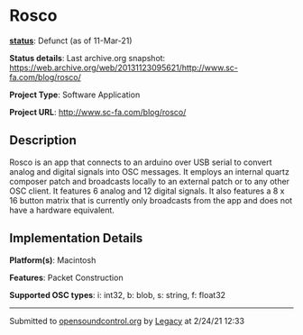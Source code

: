 # Rosco

**[status](../implementation-status.html)**: Defunct (as of 11-Mar-21)

**Status details**: 
Last archive.org snapshot: https://web.archive.org/web/20131123095621/http://www.sc-fa.com/blog/rosco/

**Project Type**: Software Application

**Project URL**: <http://www.sc-fa.com/blog/rosco/>

## Description

Rosco is an app that connects to an arduino over USB serial to convert analog and digital signals into OSC messages. It employs an internal quartz composer patch and broadcasts locally to an external patch or to any other OSC client. It features 6 analog and 12 digital signals. It also features a 8 x 16 button matrix that is currently only broadcasts from the app and does not have a hardware equivalent.

## Implementation Details

**Platform(s)**: Macintosh

**Features**: Packet Construction

**Supported OSC types**: i: int32, b: blob, s: string, f: float32

---
Submitted to [opensoundcontrol.org](https://opensoundcontrol.org) by [Legacy](legacy-site.html) at 2/24/21 12:33
